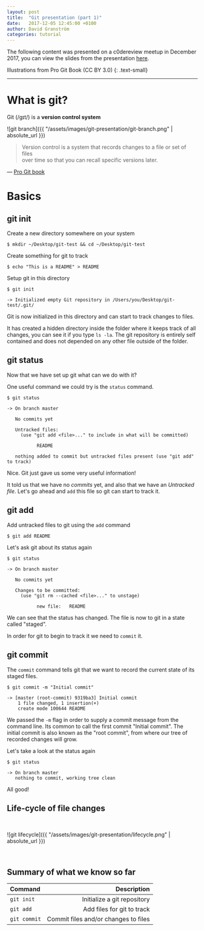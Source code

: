 ```yaml
---
layout: post
title:  "Git presentation (part 1)"
date:   2017-12-05 12:45:00 +0100
author: David Granström
categories: tutorial
---
```


The following content was presented on a c0dereview meetup in December 2017, you can view the slides from the presentation [here](https://davidgranstrom.github.io/git-presentation).

Illustrations from Pro Git Book (CC BY 3.0)
{: .text-small}

---

# What is git?

Git (/ɡɪt/) is a **version control system**

![git branch]({{ "/assets/images/git-presentation/git-branch.png" | absolute_url }})

> Version control is a system that records changes to a file or set of files<br/> over time so that you can recall specific versions later. 

— [Pro Git book](https://git-scm.com/book/en/v2)


# Basics


## git init

Create a new directory somewhere on your system

```
$ mkdir ~/Desktop/git-test && cd ~/Desktop/git-test
```

Create something for git to track

```
$ echo "This is a README" > README
```

Setup git in this directory

```
$ git init

-> Initialized empty Git repository in /Users/you/Desktop/git-test/.git/
```

Git is now initialized in this directory and can start to track changes to files.

It has created a hidden directory inside the folder where it keeps track of all changes, you can see it if you type `ls -la`. The git repository is entirely self contained and does not depended on any other file outside of the folder.


## git status

Now that we have set up git what can we do with it?

One useful command we could try is the `status` command.

```
$ git status

-> On branch master

   No commits yet

   Untracked files:
     (use "git add <file>..." to include in what will be committed)

           README

   nothing added to commit but untracked files present (use "git add" to track)
```

Nice. Git just gave us some very useful information!

It told us that we have no *commits* yet, and also that we have an *Untracked file*. Let's go ahead and `add` this file so git can start to track it.


## git add

Add untracked files to git using the `add` command

```
$ git add README
```

Let's ask git about its status again


```
$ git status

-> On branch master

   No commits yet

   Changes to be committed:
     (use "git rm --cached <file>..." to unstage)

           new file:   README
```

We can see that the status has changed. The file is now to git in a state called "staged".

In order for git to begin to track it we need to `commit` it.


## git commit

The `commit` command tells git that we want to record the current state of its staged files.

```
$ git commit -m "Initial commit"

-> [master (root-commit) 9319ba3] Initial commit
    1 file changed, 1 insertion(+)
    create mode 100644 README
```

We passed the `-m` flag in order to supply a commit message from the command line. Its common to call the first commit "Initial commit". The initial commit is also known as the "root commit", from where our tree of recorded changes will grow.

Let's take a look at the status again

```
$ git status

-> On branch master
   nothing to commit, working tree clean
```

All good!


## Life-cycle of file changes

<br/>

![git lifecycle]({{ "/assets/images/git-presentation/lifecycle.png" | absolute_url }})

<br/>

## Summary of what we know so far

| Command                     | Description                          |
|:--------------------------- | ------------------------------------:|
| `git init`                  | Initialize a git repository          |
| `git add`                   | Add files for git to track           |
| `git commit`                | Commit files and/or changes to files |
